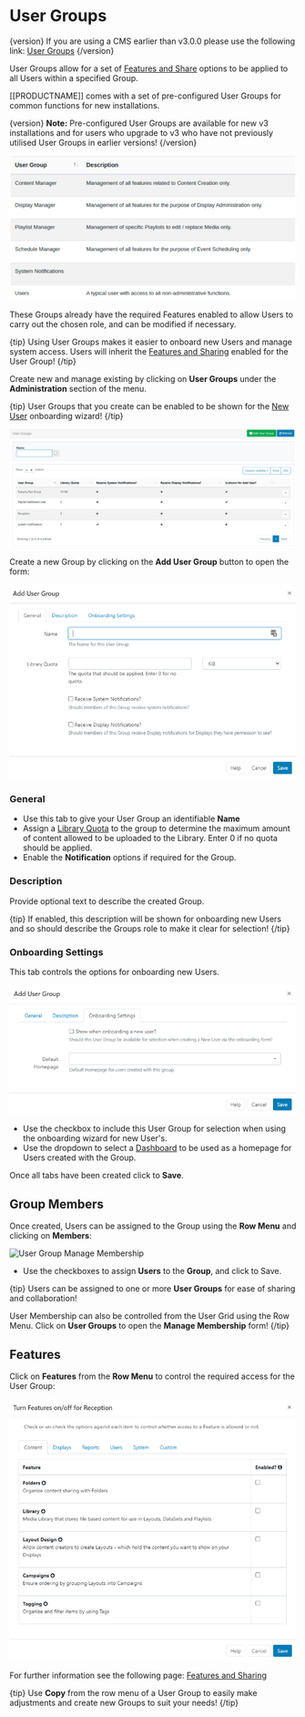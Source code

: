 <!--toc=users-->

# User Groups

{version}
If you are using a CMS earlier than v3.0.0 please use the following link: [User Groups](users_groups_2.html)
{/version}

User Groups allow for a set of [Features and Share](users_features_and_sharing.html) options to be applied to all Users within a specified Group.

[[PRODUCTNAME]] comes with a set of pre-configured User Groups for common functions for new installations.

{version}
**Note:** Pre-configured User Groups are available for new v3 installations and for users who upgrade to v3 who have not previously utilised User Groups in earlier versions!
{/version}

![Pre-Configured Groups](img/v3_user_groups_preconfigured.png)

These Groups already have the required Features enabled to allow Users to carry out the chosen role, and can be modified if necessary.

{tip}
Using User Groups makes it easier to onboard new Users and manage system access. Users will inherit the [Features and Sharing](users_features_and_sharing.html) enabled for the User Group!
{/tip}

Create new and manage existing by clicking on **User Groups** under the **Administration** section of the menu.

{tip}
User Groups that you create can be enabled to be shown for the [New User](users_administration.html) onboarding wizard!
{/tip}

![User Group Add](img/v3_user_group_add.png)

Create a new Group by clicking on the **Add User Group** button to open the form:

![User Group Add Form](img/v3_users_group_add_form.png)

### General

- Use this tab to give your User Group an identifiable **Name**
- Assign a [Library Quota](tour_library_quota.html) to the group to determine the maximum amount of content allowed to be uploaded to the Library. Enter 0 if no quota should be applied. 
- Enable the **Notification** options if required for the Group.

### Description

Provide optional text to describe the created Group. 

{tip}
If enabled, this description will be shown for onboarding new Users and so should describe the Groups role to make it clear for selection!
{/tip}

### Onboarding Settings

This tab controls the options for onboarding new Users.

![Onboarding Settings](img/v3_users_onboarding_settings.png)

- Use the checkbox to include this User Group for selection when using the onboarding wizard for new User's.
- Use the dropdown to select a [Dashboard](tour_status_dashboard.html) to be used as a homepage for Users created with the Group.

Once all tabs have been created click to **Save**.

## Group Members

Once created, Users can be assigned to the Group using the **Row Menu** and clicking on **Members**:

![User Group Manage Membership](img/user_group_manage_membership.png)

- Use the checkboxes to assign **Users** to the **Group**, and click to Save.

{tip}
Users can be assigned to one or more **User Groups** for ease of sharing and collaboration!

User Membership can also be controlled from the User Grid using the Row Menu. Click on **User Groups** to open the **Manage Membership** form!
{/tip}

## Features

Click on **Features** from the **Row Menu** to control the required access for the User Group:

![Features](img/v3_users_features.png)

For further information see the following page: [Features and Sharing](users_features_and_sharing.html)



{tip}
Use **Copy** from the row menu of a User Group to easily make adjustments and create new Groups to suit your needs!
{/tip}

